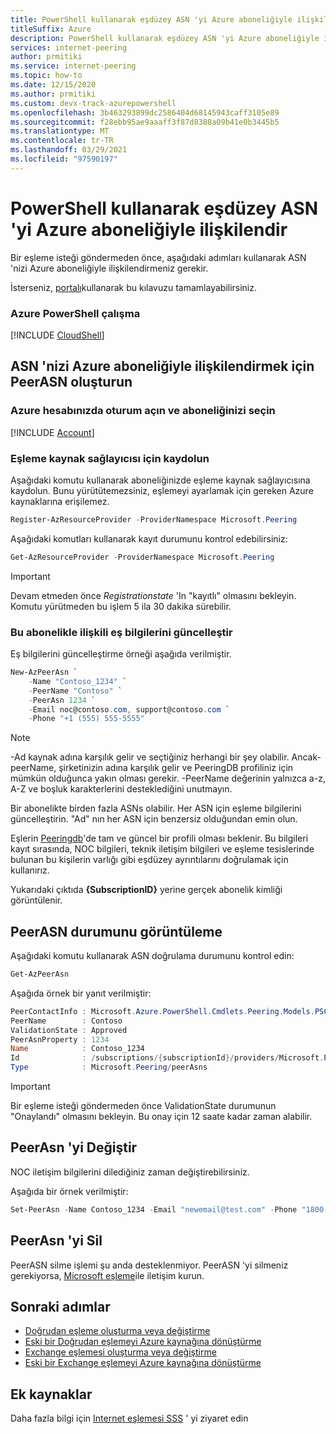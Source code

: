 ```yaml
---
title: PowerShell kullanarak eşdüzey ASN 'yi Azure aboneliğiyle ilişkilendir
titleSuffix: Azure
description: PowerShell kullanarak eşdüzey ASN 'yi Azure aboneliğiyle ilişkilendir
services: internet-peering
author: prmitiki
ms.service: internet-peering
ms.topic: how-to
ms.date: 12/15/2020
ms.author: prmitiki
ms.custom: devx-track-azurepowershell
ms.openlocfilehash: 3b463293899dc2586404d68145943caff3105e89
ms.sourcegitcommit: f28ebb95ae9aaaff3f87d8388a09b41e0b3445b5
ms.translationtype: MT
ms.contentlocale: tr-TR
ms.lasthandoff: 03/29/2021
ms.locfileid: "97590197"
---
```

# <a name="associate-peer-asn-to-azure-subscription-using-powershell"></a>PowerShell kullanarak eşdüzey ASN 'yi Azure aboneliğiyle ilişkilendir

Bir eşleme isteği göndermeden önce, aşağıdaki adımları kullanarak ASN 'nizi Azure aboneliğiyle ilişkilendirmeniz gerekir.

İsterseniz, [portalı](howto-subscription-association-portal.md)kullanarak bu kılavuzu tamamlayabilirsiniz.

### <a name="working-with-azure-powershell"></a>Azure PowerShell çalışma
[!INCLUDE [CloudShell](./includes/cloudshell-powershell-about.md)]

## <a name="create-peerasn-to-associate-your-asn-with-azure-subscription"></a>ASN 'nizi Azure aboneliğiyle ilişkilendirmek için PeerASN oluşturun

### <a name="sign-in-to-your-azure-account-and-select-your-subscription"></a>Azure hesabınızda oturum açın ve aboneliğinizi seçin
[!INCLUDE [Account](./includes/account-powershell.md)]

### <a name="register-for-peering-resource-provider"></a>Eşleme kaynak sağlayıcısı için kaydolun
Aşağıdaki komutu kullanarak aboneliğinizde eşleme kaynak sağlayıcısına kaydolun. Bunu yürütütemezsiniz, eşlemeyi ayarlamak için gereken Azure kaynaklarına erişilemez.

```powershell
Register-AzResourceProvider -ProviderNamespace Microsoft.Peering
```

Aşağıdaki komutları kullanarak kayıt durumunu kontrol edebilirsiniz:
```powershell
Get-AzResourceProvider -ProviderNamespace Microsoft.Peering
```

> [!IMPORTANT]
> Devam etmeden önce *Registrationstate* 'In "kayıtlı" olmasını bekleyin. Komutu yürütmeden bu işlem 5 ila 30 dakika sürebilir.

### <a name="update-the-peer-information-associated-with-this-subscription"></a>Bu abonelikle ilişkili eş bilgilerini güncelleştir

Eş bilgilerini güncelleştirme örneği aşağıda verilmiştir.

```powershell
New-AzPeerAsn `
    -Name "Contoso_1234" `
    -PeerName "Contoso" `
    -PeerAsn 1234 `
    -Email noc@contoso.com, support@contoso.com `
    -Phone "+1 (555) 555-5555"
```

> [!NOTE]
> -Ad kaynak adına karşılık gelir ve seçtiğiniz herhangi bir şey olabilir. Ancak-peerName, şirketinizin adına karşılık gelir ve PeeringDB profiliniz için mümkün olduğunca yakın olması gerekir. -PeerName değerinin yalnızca a-z, A-Z ve boşluk karakterlerini desteklediğini unutmayın.

Bir abonelikte birden fazla ASNs olabilir. Her ASN için eşleme bilgilerini güncelleştirin. "Ad" nın her ASN için benzersiz olduğundan emin olun.

Eşlerin [Peeringdb](https://www.peeringdb.com)'de tam ve güncel bir profili olması beklenir. Bu bilgileri kayıt sırasında, NOC bilgileri, teknik iletişim bilgileri ve eşleme tesislerinde bulunan bu kişilerin varlığı gibi eşdüzey ayrıntılarını doğrulamak için kullanırız.

Yukarıdaki çıktıda **{SubscriptionID}** yerine gerçek abonelik kimliği görüntülenir.

## <a name="view-status-of-a-peerasn"></a>PeerASN durumunu görüntüleme

Aşağıdaki komutu kullanarak ASN doğrulama durumunu kontrol edin:

```powershell
Get-AzPeerAsn
```

Aşağıda örnek bir yanıt verilmiştir:
```powershell
PeerContactInfo : Microsoft.Azure.PowerShell.Cmdlets.Peering.Models.PSContactInfo
PeerName        : Contoso
ValidationState : Approved
PeerAsnProperty : 1234
Name            : Contoso_1234
Id              : /subscriptions/{subscriptionId}/providers/Microsoft.Peering/peerAsns/Contoso_1234
Type            : Microsoft.Peering/peerAsns
```

> [!IMPORTANT]
> Bir eşleme isteği göndermeden önce ValidationState durumunun "Onaylandı" olmasını bekleyin. Bu onay için 12 saate kadar zaman alabilir.

## <a name="modify-peerasn"></a>PeerAsn 'yi Değiştir
NOC iletişim bilgilerini dilediğiniz zaman değiştirebilirsiniz.

Aşağıda bir örnek verilmiştir:

```powershell
Set-PeerAsn -Name Contoso_1234 -Email "newemail@test.com" -Phone "1800-000-0000"
```

## <a name="delete-peerasn"></a>PeerAsn 'yi Sil
PeerASN silme işlemi şu anda desteklenmiyor. PeerASN 'yi silmeniz gerekiyorsa, [Microsoft eşleme](mailto:peering@microsoft.com)ile iletişim kurun.

## <a name="next-steps"></a>Sonraki adımlar

* [Doğrudan eşleme oluşturma veya değiştirme](howto-direct-powershell.md)
* [Eski bir Doğrudan eşlemeyi Azure kaynağına dönüştürme](howto-legacy-direct-powershell.md)
* [Exchange eşlemesi oluşturma veya değiştirme](howto-exchange-powershell.md)
* [Eski bir Exchange eşlemeyi Azure kaynağına dönüştürme](howto-legacy-exchange-powershell.md)

## <a name="additional-resources"></a>Ek kaynaklar

Daha fazla bilgi için [Internet eşlemesi SSS](faqs.md) ' yi ziyaret edin
